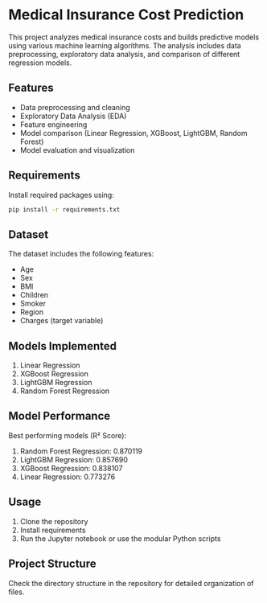 # Medical Insurance Cost Prediction

This project analyzes medical insurance costs and builds predictive models using various machine learning algorithms. The analysis includes data preprocessing, exploratory data analysis, and comparison of different regression models.

## Features

- Data preprocessing and cleaning
- Exploratory Data Analysis (EDA)
- Feature engineering
- Model comparison (Linear Regression, XGBoost, LightGBM, Random Forest)
- Model evaluation and visualization

## Requirements

Install required packages using:
```bash
pip install -r requirements.txt
```

## Dataset

The dataset includes the following features:
- Age
- Sex
- BMI
- Children
- Smoker
- Region
- Charges (target variable)

## Models Implemented

1. Linear Regression
2. XGBoost Regression
3. LightGBM Regression
4. Random Forest Regression

## Model Performance

Best performing models (R² Score):
1. Random Forest Regression: 0.870119
2. LightGBM Regression: 0.857690
3. XGBoost Regression: 0.838107
4. Linear Regression: 0.773276

## Usage

1. Clone the repository
2. Install requirements
3. Run the Jupyter notebook or use the modular Python scripts

## Project Structure

Check the directory structure in the repository for detailed organization of files.
